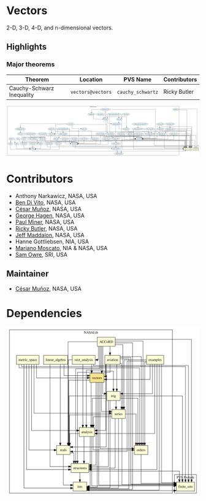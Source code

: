# Vectors

2-D, 3-D, 4-D, and n-dimensional vectors.

## Highlights

### Major theorems

| Theorem | Location | PVS Name | Contributors |
| --- | --- | --- | --- |
|Cauchy-Schwarz Inequality  |`vectors@vectors`|`cauchy_schwartz`| Ricky Butler |


![dependency graph](./vectors-zoomed.svg "Dependency Graph")

# Contributors
* Anthony Narkawicz, NASA, USA
* [Ben Di Vito](http://shemesh.larc.nasa.gov/people/bld), NASA, USA
* [César Muñoz](http://shemesh.larc.nasa.gov/people/cam), NASA, USA
* [George Hagen](http://shemesh.larc.nasa.gov/people/geh), NASA, USA
* [Paul Miner](http://shemesh.larc.nasa.gov/people/psm), NASA, USA
* [Ricky Butler](http://shemesh.larc.nasa.gov/people/rwb), NASA, USA
* [Jeff Maddalon](http://shemesh.larc.nasa.gov/people/jmm), NASA, USA
* Hanne Gottliebsen, NIA, USA
* [Mariano Moscato](https://www.nianet.org/directory/research-staff/mariano-moscato/), NIA & NASA, USA
* [Sam Owre](http://www.csl.sri.com/users/owre), SRI, USA

## Maintainer
* [César Muñoz](http://shemesh.larc.nasa.gov/people/cam), NASA, USA

# Dependencies
![dependency graph](./vectors.svg "Dependency Graph")
